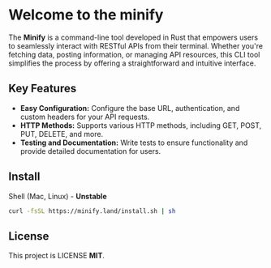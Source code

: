 # Welcome to the minify

The **Minify** is a command-line tool developed in Rust that empowers users to seamlessly interact with RESTful APIs from their terminal. Whether you're fetching data, posting information, or managing API resources, this CLI tool simplifies the process by offering a straightforward and intuitive interface.


## Key Features

- **Easy Configuration:** Configure the base URL, authentication, and custom headers for your API requests.
- **HTTP Methods:** Supports various HTTP methods, including GET, POST, PUT, DELETE, and more.
- **Testing and Documentation:** Write tests to ensure functionality and provide detailed documentation for users.

## Install
Shell (Mac, Linux) - **Unstable**

```sh
curl -fsSL https://minify.land/install.sh | sh
```

## License

This project is LICENSE **MIT**.


